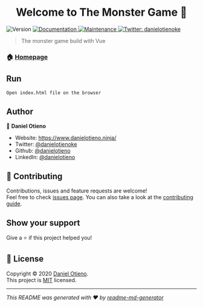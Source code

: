 <h1 align="center">Welcome to The Monster Game 👋</h1>
<p>
  <img alt="Version" src="https://img.shields.io/badge/version-1.0.0-blue.svg?cacheSeconds=2592000" />
  <a href="https://github.com/danielotieno/the-monster#readme" target="_blank">
    <img alt="Documentation" src="https://img.shields.io/badge/documentation-yes-brightgreen.svg" />
  </a>
  <a href="https://github.com/danielotieno/the-monster/graphs/commit-activity" target="_blank">
    <img alt="Maintenance" src="https://img.shields.io/badge/Maintained%3F-yes-green.svg" />
  </a>
  <a href="https://twitter.com/danielotienoke" target="_blank">
    <img alt="Twitter: danielotienoke" src="https://img.shields.io/twitter/follow/danielotienoke.svg?style=social" />
  </a>
</p>

> The monster game build with Vue

### 🏠 [Homepage](https://github.com/danielotieno/the-monster#readme)

## Run

```sh
Open index.html file on the browser
```

## Author

👤 **Daniel Otieno**

- Website: https://www.danielotieno.ninja/
- Twitter: [@danielotienoke](https://twitter.com/danielotienoke)
- Github: [@danielotieno](https://github.com/danielotieno)
- LinkedIn: [@danielotieno](https://linkedin.com/in/danielotieno)

## 🤝 Contributing

Contributions, issues and feature requests are welcome!<br />Feel free to check [issues page](https://github.com/danielotieno/the-monster/issues). You can also take a look at the [contributing guide](https://github.com/danielotieno/the-monster/blob/master/CONTRIBUTING.md).

## Show your support

Give a ⭐️ if this project helped you!

## 📝 License

Copyright © 2020 [Daniel Otieno](https://github.com/danielotieno).<br />
This project is [MIT](https://github.com/danielotieno/the-monster/blob/master/LICENSE) licensed.

---

_This README was generated with ❤️ by [readme-md-generator](https://github.com/kefranabg/readme-md-generator)_
